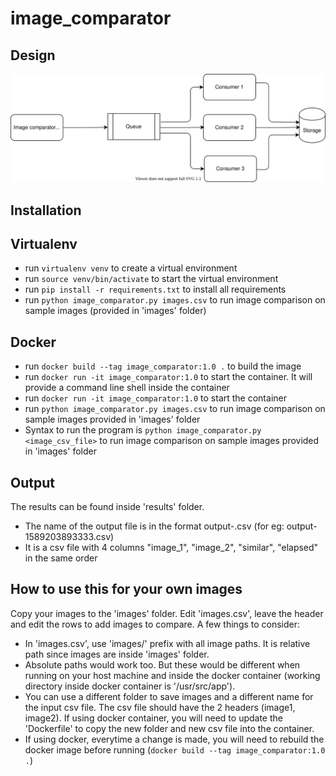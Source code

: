 # image_comparator

## Design

<img src="./design.svg">

## Installation

Virtualenv
----------

- run ``virtualenv venv`` to create a virtual environment
- run ``source venv/bin/activate`` to start the virtual environment
- run ``pip install -r requirements.txt`` to install all requirements
- run ``python image_comparator.py images.csv`` to run image comparison on sample images (provided in 'images' folder)

Docker
------

- run ``docker build --tag image_comparator:1.0 .`` to build the image
- run ``docker run -it image_comparator:1.0`` to start the container. It will provide a command line shell inside the container
- run ``docker run -it image_comparator:1.0`` to start the container
- run ``python image_comparator.py images.csv`` to run image comparison on sample images provided in 'images' folder
- Syntax to run the program is ``python image_comparator.py <image_csv_file>`` to run image comparison on sample images provided in 'images' folder

Output
-----

The results can be found inside 'results' folder. 

- The name of the output file is in the format output-<timestamp>.csv (for eg: output-1589203893333.csv)
- It is a csv file with 4 columns "image_1", "image_2", "similar", "elapsed" in the same order

How to use this for your own images
------

Copy your images to the 'images' folder. Edit 'images.csv', leave the header and edit the rows to add images to compare. A few things to consider:

- In 'images.csv', use 'images/' prefix with all image paths. It is relative path since images are inside 'images' folder.
- Absolute paths would work too. But these would be different when running on your host machine and inside the docker container (working directory inside docker container is '/usr/src/app').  
- You can use a different folder to save images and a different name for the input csv file. The csv file should have the 2 headers (image1, image2). If using docker container, you will need to update the 'Dockerfile' to copy the new folder and new csv file into the container.
- If using docker, everytime a change is made, you will need to rebuild the docker image before running (``docker build --tag image_comparator:1.0 .``) 

